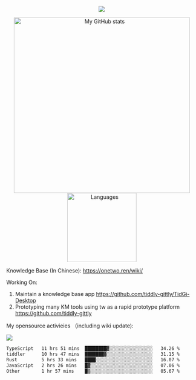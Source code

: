 <a href="https://github.com/linonetwo">
    <p align="center">
        <img src="https://github-profile-trophy.vercel.app/?username=linonetwo&column=7&theme=onedark"/>
    </p>
</a>
<a align="center" href="https://github.com/linonetwo">
  <p align="center">
    <img src="https://github-readme-stats.vercel.app/api?username=linonetwo&show_icons=true&count_private=true" alt="My GitHub stats" width="465"/>
    <img src="https://github-readme-stats.vercel.app/api/top-langs/?username=linonetwo&layout=compact&langs_count=10" alt="Languages" height="183">
  </p>
</a>

Knowledge Base (In Chinese): https://onetwo.ren/wiki/

Working On: 

1. Maintain a knowledge base app https://github.com/tiddly-gittly/TidGi-Desktop
1. Prototyping many KM tools using tw as a rapid prototype platform https://github.com/tiddly-gittly

My opensource activieies （including wiki update):

![](https://visitor-badge.glitch.me/badge?page_id=linonetwo.linonetwo)

<!--START_SECTION:waka-->

```txt
TypeScript   11 hrs 51 mins  ████████▓░░░░░░░░░░░░░░░░   34.26 %
tiddler      10 hrs 47 mins  ███████▓░░░░░░░░░░░░░░░░░   31.15 %
Rust         5 hrs 33 mins   ████░░░░░░░░░░░░░░░░░░░░░   16.07 %
JavaScript   2 hrs 26 mins   █▓░░░░░░░░░░░░░░░░░░░░░░░   07.06 %
Other        1 hr 57 mins    █▒░░░░░░░░░░░░░░░░░░░░░░░   05.67 %
```

<!--END_SECTION:waka-->
